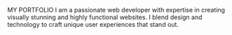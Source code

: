 MY PORTFOLIO
I am a passionate web developer with expertise in creating visually stunning and highly functional websites. I blend design and technology to craft unique user experiences that stand out.

